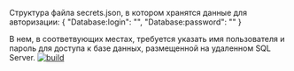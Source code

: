 Структура файла secrets.json, в котором хранятся данные для авторизации: { "Database:login": "", "Database:password": "" }

В нем, в соответвующих местах, требуется указать имя пользователя и пароль для доступа к базе данных, размещенной на удаленном SQL Server.
[![build](https://github.com/ForHappyLoki/Lab_6/actions/workflows/main.yml/badge.svg?branch=master)](https://github.com/ForHappyLoki/Lab_6/actions/workflows/main.yml)
